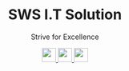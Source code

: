 <div align="center">
    <h1>SWS I.T Solution</h1>
    <p>Strive for Excellence</p>
    <div>
        <a href="https://www.swstechno.com">
            <img src="https://img.shields.io/static/v1?message=Website&label=&color=E8E8E8&logoColor=black&labelColor=&style=for-the-badge" height="28" />
        </a>
        <a href="https://www.facebook.com/swstechno">
            <img src="https://img.shields.io/static/v1?message=Facebook&label=&color=1877F2&logoColor=white&labelColor=&style=for-the-badge" height="28" />
        </a>
        <a href="https://www.instagram.com/swstechno">
            <img src="https://img.shields.io/static/v1?message=Instagram&label=&color=E4405F&logoColor=white&labelColor=&style=for-the-badge" height="28" />
        </a>
    </div>
</div>
